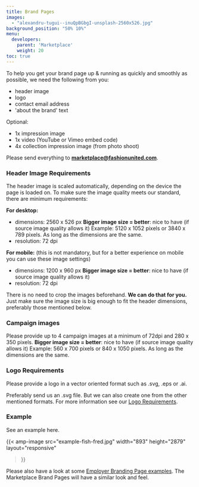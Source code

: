 ```yaml
---
title: Brand Pages
images:
  - "alexandru-tugui--inuQpBGbgI-unsplash-2560x526.jpg"
background_position: "50% 10%"
menu:
  developers:
    parent: 'Marketplace'
    weight: 20
toc: true
---
```


To help you get your brand page up & running as quickly and smoothly as possible, we need the following from you:

* header image
* logo
* contact email address
* 'about the brand' text

Optional:

* 1x impression image
* 1x video (YouTube or Vimeo embed code)
* 4x collection impression image (from photo shoot)

Please send everything to **marketplace@fashionunited.com**.

### Header Image Requirements

The header image is scaled automatically, depending on the device the page is loaded on. To make sure the image quality meets our standard, there are minimum requirements:

**For desktop:**

* dimensions: 2560 x 526 px **Bigger image size = better**: nice to have (if source image quality allows it) Example: 5120 x 1052 pixels or 3840 x 789 pixels. As long as the dimensions are the same.
* resolution: 72 dpi

**For mobile:** (this is not mandatory, but for a better experience on mobile you can use these image settings)

* dimensions: 1200 x 960 px **Bigger image size = better**: nice to have (if source image quality allows it)
* resolution: 72 dpi

There is no need to crop the images beforehand. **We can do that for you.** Just make sure the image size is big enough to fit the header dimensions, preferably those mentioned below.

### Campaign images

Please provide up to 4 campaign images at a minimum of 72dpi and 280 x 350 pixels. **Bigger image size = better**: nice to have (if source image quality allows it) Example: 560 x 700 pixels or 840 x 1050 pixels. As long as the dimensions are the same.

### Logo Requirements

Please provide a logo in a vector oriented format such as .svg, .eps or .ai.

Preferably send us an .svg file. But we can also create one from the other mentioned formats. For more information see our [Logo Requirements](https://fashionunited.com/developers/logo/).

### Example

See an example here.

{{< amp-image src="example-fish-fred.jpg"
    width="893"
    height="2879"
    layout="responsive"
>}}

Please also have a look at some [Employer Branding Page examples](https://fashionunited.com/company/recruitment-solutions/employer-branding/). The Marketplace Brand Pages will have a similar look and feel.
